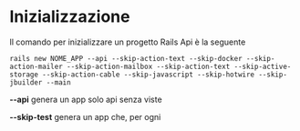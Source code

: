 # Inizializzazione

Il comando per inizializzare un progetto Rails Api è la seguente

```
rails new NOME_APP --api --skip-action-text --skip-docker --skip-action-mailer --skip-action-mailbox --skip-action-text --skip-active-storage --skip-action-cable --skip-javascript --skip-hotwire --skip-jbuilder --main
```

**--api** genera un app solo api senza viste

**--skip-test** genera un app che, per ogni&#x20;
